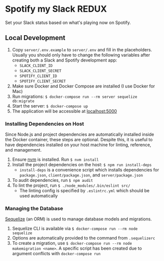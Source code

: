 # Spotify my Slack REDUX

Set your Slack status based on what's playing now on Spotify.

## Local Development

1. Copy `server/.env.example` to `server/.env` and fill in the placeholders. Usually you
   should only have to change the following variables after creating both a Slack and
   Spotify development app:
   - `SLACK_CLIENT_ID`
   - `SLACK_CLIENT_SECRET`
   - `SPOTIFY_CLIENT_ID`
   - `SPOTIFY_CLIENT_SECRET`
1. Make sure Docker and Docker Compose are installed (I use Docker for Mac)
1. Run migrations: `$ docker-compose run --rm server sequelize db:migrate`
1. Start the server: `$ docker-compose up`
1. The application will be accessible at [localhost:5000](http://localhost:5000)

### Installing Dependencies on Host

Since Node.js and project dependencies are automatically installed inside the Docker
container, these steps are optional. Despite this, it is useful to have dependencies
installed on your host machine for linting, reference, and management.

1. Ensure [nvm](https://github.com/nvm-sh/nvm) is installed. Run `$ nvm install`
1. Install the project dependencies on the host: `$ npm run install-deps`
   - `install-deps` is a convenience script which installs dependencies for
     `package.json`, `client/package.json`, and `server/package.json`
1. To audit dependencies, run `$ npm audit`
1. To lint the project, run `$ ./node_modules/.bin/eslint src/`
   - The linting config is specified by `.eslintrc.yml` which should be used
     automatically

### Managing the Database
[Sequelize](https://sequelize.org/) (an ORM) is used to manage database models
and migrations.
1. Sequelize CLI is available via `$ docker-compose run --rm node sequelize`
1. Options are automatically provided to the command from `.sequelizerc`
1. To create a migration, use
   `$ docker-compose run --rm node makemigration <name>`. A specific script has
   been created due to argument conflicts with `docker-compose run`
